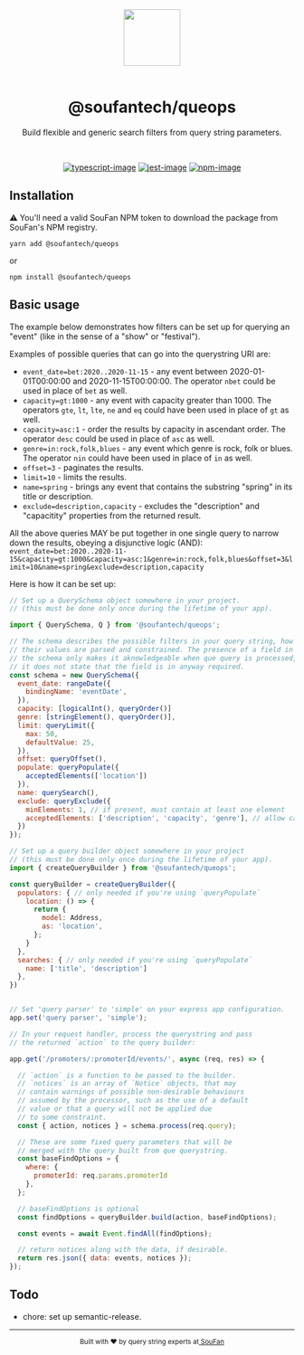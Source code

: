 <div align="center">
  <img src="https://avatars2.githubusercontent.com/u/61063724?s=200&v=4" width="100px">
</div>

<br />

<div align="center">
  <h1>@soufantech/queops</h1>
  <p>Build flexible and generic search filters from query string parameters.</p>
</div>

<br />

<div align="center">

[![typescript-image]][typescript-url] [![jest-image]][jest-url] [![npm-image]][npm-url]

</div>

## Installation

⚠️ You'll need a valid SouFan NPM token to download the package from SouFan's NPM registry.


```shell
yarn add @soufantech/queops
```

or

```shell
npm install @soufantech/queops
```

## Basic usage

The example below demonstrates how filters can be set up for querying an "event" (like in the sense of a "show" or "festival").

Examples of possible queries that can go into the querystring URI are:

* `event_date=bet:2020..2020-11-15` - any event between 2020-01-01T00:00:00 and 2020-11-15T00:00:00. The operator `nbet` could be used in place of `bet` as well.
* `capacity=gt:1000` - any event with capacity greater than 1000. The operators `gte`, `lt`, `lte`, `ne` and `eq` could have been used in place of `gt` as well.
* `capacity=asc:1` - order the results by capacity in ascendant order. The operator `desc` could be used in place of `asc` as well.
* `genre=in:rock,folk,blues` - any event which genre is rock, folk or blues. The operator `nin` could have been used in place of `in` as well.
* `offset=3` - paginates the results.
* `limit=10` - limits the results.
* `name=spring` - brings any event that contains the substring "spring" in its title or description.
* `exclude=description,capacity` - excludes the "description" and "capacitity" properties from the returned result.

All the above queries MAY be put together in one single query to narrow down the results, obeying a disjunctive logic (AND): `event_date=bet:2020..2020-11-15&capacity=gt:1000&capacity=asc:1&genre=in:rock,folk,blues&offset=3&limit=10&name=spring&exclude=description,capacity`

Here is how it can be set up:

```js
// Set up a QuerySchema object somewhere in your project.
// (this must be done only once during the lifetime of your app).

import { QuerySchema, Q } from '@soufantech/queops';

// The schema describes the possible filters in your query string, how
// their values are parsed and constrained. The presence of a field in
// the schema only makes it aknowledgeable when que query is processed,
// it does not state that the field is in anyway required.
const schema = new QuerySchema({
  event_date: rangeDate({
    bindingName: 'eventDate',
  }),
  capacity: [logicalInt(), queryOrder()]
  genre: [stringElement(), queryOrder()],
  limit: queryLimit({
    max: 50,
    defaultValue: 25,
  }),
  offset: queryOffset(),
  populate: queryPopulate({
    acceptedElements(['location'])
  }),
  name: querySearch(),
  exclude: queryExclude({
    minElements: 1, // if present, must contain at least one element
    acceptedElements: ['description', 'capacity', 'genre'], // allow callers to exclude only the 'description', 'capacity', and 'genre' fields of the targeted resource
  })
});

// Set up a query builder object somewhere in your project
// (this must be done only once during the lifetime of your app).
import { createQueryBuilder } from '@soufantech/queops';

const queryBuilder = createQueryBuilder({
  populators: { // only needed if you're using `queryPopulate`
    location: () => {
      return {
        model: Address,
        as: 'location',
      };
    }
  },
  searches: { // only needed if you're using `queryPopulate`
    name: ['title', 'description']
  },
})


// Set 'query parser' to 'simple' on your express app configuration.
app.set('query parser', 'simple');

// In your request handler, process the querystring and pass
// the returned `action` to the query builder:

app.get('/promoters/:promoterId/events/', async (req, res) => {

  // `action` is a function to be passed to the builder.
  // `notices` is an array of `Notice` objects, that may
  // contain warnings of possible non-desirable behaviours
  // assumed by the processor, such as the use of a default
  // value or that a query will not be applied due
  // to some constraint.
  const { action, notices } = schema.process(req.query);

  // These are some fixed query parameters that will be
  // merged with the query built from que querystring.
  const baseFindOptions = {
    where: {
      promoterId: req.params.promoterId
    },
  };

  // baseFindOptions is optional
  const findOptions = queryBuilder.build(action, baseFindOptions);

  const events = await Event.findAll(findOptions);

  // return notices along with the data, if desirable.
  return res.json({ data: events, notices });
});
```

## Todo

- chore: set up semantic-release.

---

<div align="center">
  <sub>Built with ❤︎ by query string experts at<a href="http://soufan.com.br"> SouFan</a>
</div>

[typescript-image]: https://img.shields.io/badge/Typescript-294E80.svg?style=for-the-badge&logo=typescript
[typescript-url]:  "typescript"

[npm-image]: https://img.shields.io/npm/v/@soufantech/queops.svg?style=for-the-badge&logo=npm
[npm-url]: https://npmjs.org/package/@soufantech/queops "npm"

[jest-image]: https://img.shields.io/badge/tested_with-jest-99424f.svg?style=for-the-badge&logo=jest
[jest-url]: https://github.com/facebook/jest "jest"
